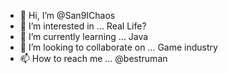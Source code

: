 - 👋 Hi, I’m @San9IChaos
- 👀 I’m interested in ... Real Life?
- 🌱 I’m currently learning ... Java
- 💞️ I’m looking to collaborate on ... Game industry
- 📫 How to reach me ... @bestruman

<!---
San9IChaos/San9IChaos is a ✨ special ✨ repository because its `README.md` (this file) appears on your GitHub profile.
You can click the Preview link to take a look at your changes.
--->
